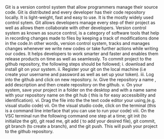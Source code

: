 Git is a version control system that allow programmers manage their source code. Git is distributed and every developer has their code repository locally. It is light-weight, fast and easy to use. It is the mostly widely used control sytem. Git allows developers manage every step of their project as well as allows them collaborate with other developers.
Version control system as known as source control, is a category of software tools that help in recording changes made to files by keeping a track of modifications done in the code.In other words, version control system, tracks and manages changes whenever we write new codes or take further actions while writing our codes. It helps developers to work smarter and faster and enables them release products on time as well as seamlessly.
To commit project to the github repository, the following steps should be followed; i. download and install git on your system. ii. Register your git on the local machine (i.e create your username and password as well as set up your token). iii. Log into the github and click on new repository. iv. Give the repository a name , add description and then create repository on the github. v. On your system, save your project in a folder on the desktop and with a name same with your repository name on the git hub ( this is for easy accessibility and identification).  vi. Drag the file into the the text code editor your using,(e.g. visual studio code) vii. On the visual studio code, click on the terminal (this is a command line interface that you can use to run your code) viii. On the VSC terminal run the following command one step at a time; git init (to initialize the git), git read me, git add ( to add your desired file), git commit, git branch (to create a branch), and the git push. This will push your project to the github repository.
